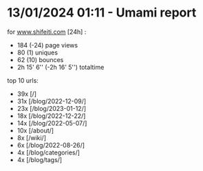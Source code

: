 # 13/01/2024 01:11 - Umami report
for www.shifeiti.com [24h] :

 - 184 (-24) page views
 - 80 (1) uniques
 - 62 (10) bounces
 - 2h 15' 6'' (-2h 16' 5'') totaltime


top 10 urls:
 - 39x [/]
 - 31x [/blog/2022-12-09/]
 - 23x [/blog/2023-01-12/]
 - 18x [/blog/2022-12-22/]
 - 14x [/blog/2022-05-07/]
 - 10x [/about/]
 - 8x [/wiki/]
 - 6x [/blog/2022-08-26/]
 - 4x [/blog/categories/]
 - 4x [/blog/tags/]


